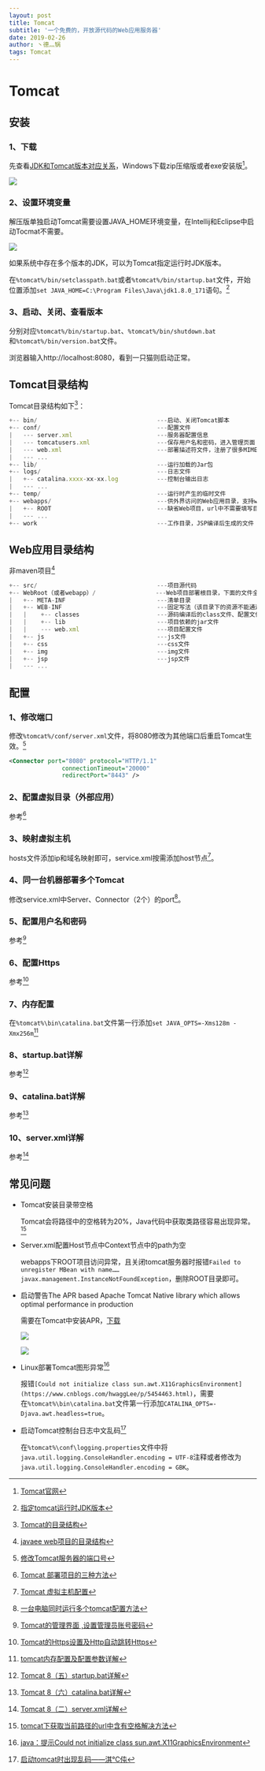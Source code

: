 ```yaml
---
layout: post
title: Tomcat
subtitle: '一个免费的，开放源代码的Web应用服务器'
date: 2019-02-26
author: 丶德灬锅
tags: Tomcat
---
```


# Tomcat

## 安装

### 1、下载

先查看[JDK和Tomcat版本对应关系](http://tomcat.apache.org/whichversion.html)，Windows下载zip压缩版或者exe安装版[^1]。

![](https://cdn.jsdelivr.net/gh/ldy/ldy.github.io@master/screenshot/2019-02-26-Tomcat下载.png)

### 2、设置环境变量

解压版单独启动Tomcat需要设置JAVA_HOME环境变量，在Intellij和Eclipse中启动Tocmat不需要。

![](https://cdn.jsdelivr.net/gh/ldy/ldy.github.io@master/screenshot/2019-02-26-Tomcat设置环境变量.png)

如果系统中存在多个版本的JDK，可以为Tomcat指定运行时JDK版本。

在`%tomcat%/bin/setclasspath.bat`或者`%tomcat%/bin/startup.bat`文件，开始位置添加`set JAVA_HOME=C:\Program Files\Java\jdk1.8.0_171`语句。[^2]

### 3、启动、关闭、查看版本

分别对应`%tomcat%/bin/startup.bat`、`%tomcat%/bin/shutdown.bat`和`%tomcat%/bin/version.bat`文件。

浏览器输入http://localhost:8080，看到一只猫则启动正常。

## Tomcat目录结构
Tomcat目录结构如下[^3]：
```js
+-- bin/                                  ---启动、关闭Tomcat脚本
+-- conf/                                 ---配置文件
|   --- server.xml                        ---服务器配置信息
|   --- tomcatusers.xml                   ---保存用户名和密码，进入管理页面
|   --- web.xml                           ---部署描述符文件，注册了很多MIME类型，即文档类型
|   --- ...
+-- lib/                                  ---运行加载的Jar包
+-- logs/                                 ---日志文件
|   +-- catalina.xxxx-xx-xx.log           ---控制台输出日志
|   --- ...
+-- temp/                                 ---运行时产生的临时文件
+-- webapps/                              ---供外界访问的Web应用目录，支持war包
|   +-- ROOT                              ---缺省Web项目，url中不需要填写目录名称
|   --- ...
+-- work                                  ---工作目录，JSP编译后生成的文件
```

## Web应用目录结构

非maven项目[^4]

```js
+-- src/                                  ---项目源代码
+-- WebRoot（或者webapp）/                 ---Web项目部署根目录，下面的文件全部发布到Tomcat
|   +-- META-INF                          ---清单目录
|   +-- WEB-INF                           ---固定写法（该目录下的资源不能通过浏览器直接访问，需要把资源配置到web.xml）
|   |    +-- classes                      ---源码编译后的class文件、配置文件
|   |    +-- lib                          ---项目依赖的jar文件
|   |    --- web.xml                      ---项目配置文件
|   +-- js                                ---js文件
|   +-- css                               ---css文件
|   +-- img                               ---img文件
|   +-- jsp                               ---jsp文件
|   --- ...
```

## 配置

### 1、修改端口

修改`%tomcat%/conf/server.xml`文件，将8080修改为其他端口后重启Tomcat生效。[^5]

```xml
<Connector port="8080" protocol="HTTP/1.1"
               connectionTimeout="20000"
               redirectPort="8443" />
```

### 2、配置虚拟目录（外部应用）
参考[^6]
### 3、映射虚拟主机

hosts文件添加ip和域名映射即可，service.xml按需添加host节点[^7]。

### 4、同一台机器部署多个Tomcat

修改service.xml中Server、Connector（2个）的port[^8]。

### 5、配置用户名和密码
参考[^9]
### 6、配置Https
参考[^10]
### 7、内存配置

在`%tomcat%\bin\catalina.bat`文件第一行添加`set JAVA_OPTS=-Xms128m -Xmx256m`[^11]

### 8、startup.bat详解
参考[^12]
### 9、catalina.bat详解
参考[^13]
### 10、server.xml详解
参考[^14]
## 常见问题

- Tomcat安装目录带空格

  Tomcat会将路径中的空格转为20%，Java代码中获取类路径容易出现异常。[^15]

- Server.xml配置Host节点中Context节点中的path为空

  webapps下ROOT项目访问异常，且关闭tomcat服务器时报错`Failed to unregister MBean with name……javax.management.InstanceNotFoundException`，删除ROOT目录即可。

- 启动警告The APR based Apache Tomcat Native library which allows optimal performance in production

  需要在Tomcat中安装APR，[下载](https://tomcat.apache.org/download-native.cgi)

  ![](https://cdn.jsdelivr.net/gh/ldy/ldy.github.io@master/screenshot/2019-02-26-Tomcat常见问题1.png)

  

  ![](https://cdn.jsdelivr.net/gh/ldy/ldy.github.io@master/screenshot/2019-02-26-Tomcat常见问题2.png)

- Linux部署Tomcat图形异常[^16]

  报错`[Could not initialize class sun.awt.X11GraphicsEnvironment](https://www.cnblogs.com/hwaggLee/p/5454463.html)`，需要在`%tomcat%\bin\catalina.bat`文件第一行添加`CATALINA_OPTS=-Djava.awt.headless=true`。

- 启动Tomcat控制台日志中文乱码[^17]

  在`%tomcat%\conf\logging.properties`文件中将`java.util.logging.ConsoleHandler.encoding = UTF-8`注释或者修改为`java.util.logging.ConsoleHandler.encoding = GBK`。

[^1]: [Tomcat官网](http://tomcat.apache.org/)
[^2]: [指定tomcat运行时JDK版本](https://www.cnblogs.com/teach/p/6086867.html)
[^3]: [Tomcat的目录结构](https://www.cnblogs.com/greatfish/p/6083887.html)
[^4]: [javaee web项目的目录结构](https://www.cnblogs.com/brolanda/p/4244720.html)
[^5]: [修改Tomcat服务器的端口号](https://www.cnblogs.com/liuhongfeng/p/5108998.html)
[^6]: [Tomcat 部署项目的三种方法](https://www.cnblogs.com/ysocean/p/6893446.html)
[^7]: [Tomcat 虚拟主机配置](https://www.cnblogs.com/jalja/p/6396244.html)
[^8]: [一台电脑同时运行多个tomcat配置方法](https://www.cnblogs.com/jian-liu/p/6531152.html)
[^9]: [Tomcat的管理界面 ,设置管理员账号密码](https://blog.csdn.net/chenghaibing2008/article/details/79848845)
[^10]: [Tomcat的Https设置及Http自动跳转Https](https://blog.csdn.net/zhangxing52077/article/details/72827770)
[^11]: [tomcat内存配置及配置参数详解](https://zhuanlan.zhihu.com/p/43158214)
[^12]: [Tomcat 8（五）startup.bat详解](https://blog.csdn.net/flyliuweisky547/article/details/22208275)
[^13]: [Tomcat 8（六）catalina.bat详解](https://blog.csdn.net/flyliuweisky547/article/details/22753383)
[^14]: [Tomcat 8（二）server.xml详解](https://blog.csdn.net/flyliuweisky547/article/details/20790601)
[^15]: [tomcat下获取当前路径的url中含有空格解决方法](https://www.cnblogs.com/pokid/p/4967084.html)
[^16]: [java：提示Could not initialize class sun.awt.X11GraphicsEnvironment](https://www.cnblogs.com/hwaggLee/p/5454463.html)
[^17]: [启动tomcat时出现乱码——淇℃伅](https://blog.csdn.net/weixin_42443070/article/details/88085762)